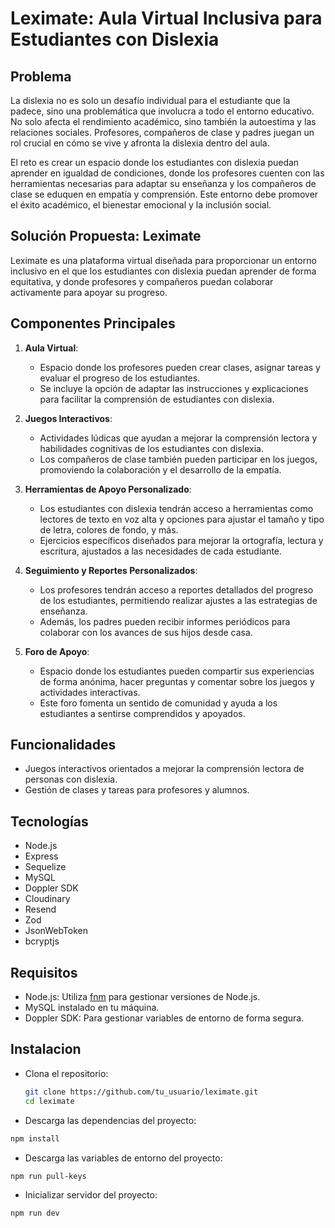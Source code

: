 # Leximate: Aula Virtual Inclusiva para Estudiantes con Dislexia

## Problema

La dislexia no es solo un desafío individual para el estudiante que la padece,
sino una problemática que involucra a todo el entorno educativo. No solo afecta
el rendimiento académico, sino también la autoestima y las relaciones sociales.
Profesores, compañeros de clase y padres juegan un rol crucial en cómo se vive y
afronta la dislexia dentro del aula.

El reto es crear un espacio donde los estudiantes con dislexia puedan aprender
en igualdad de condiciones, donde los profesores cuenten con las herramientas
necesarias para adaptar su enseñanza y los compañeros de clase se eduquen en
empatía y comprensión. Este entorno debe promover el éxito académico, el
bienestar emocional y la inclusión social.

## Solución Propuesta: Leximate

Leximate es una plataforma virtual diseñada para proporcionar un entorno
inclusivo en el que los estudiantes con dislexia puedan aprender de forma
equitativa, y donde profesores y compañeros puedan colaborar activamente para
apoyar su progreso.

## Componentes Principales

1. **Aula Virtual**:

   - Espacio donde los profesores pueden crear clases, asignar tareas y evaluar
     el progreso de los estudiantes.
   - Se incluye la opción de adaptar las instrucciones y explicaciones para
     facilitar la comprensión de estudiantes con dislexia.

2. **Juegos Interactivos**:

   - Actividades lúdicas que ayudan a mejorar la comprensión lectora y
     habilidades cognitivas de los estudiantes con dislexia.
   - Los compañeros de clase también pueden participar en los juegos,
     promoviendo la colaboración y el desarrollo de la empatía.

3. **Herramientas de Apoyo Personalizado**:

   - Los estudiantes con dislexia tendrán acceso a herramientas como lectores de
     texto en voz alta y opciones para ajustar el tamaño y tipo de letra,
     colores de fondo, y más.
   - Ejercicios específicos diseñados para mejorar la ortografía, lectura y
     escritura, ajustados a las necesidades de cada estudiante.

4. **Seguimiento y Reportes Personalizados**:

   - Los profesores tendrán acceso a reportes detallados del progreso de los
     estudiantes, permitiendo realizar ajustes a las estrategias de enseñanza.
   - Además, los padres pueden recibir informes periódicos para colaborar con
     los avances de sus hijos desde casa.

5. **Foro de Apoyo**:
   - Espacio donde los estudiantes pueden compartir sus experiencias de forma
     anónima, hacer preguntas y comentar sobre los juegos y actividades
     interactivas.
   - Este foro fomenta un sentido de comunidad y ayuda a los estudiantes a
     sentirse comprendidos y apoyados.

## Funcionalidades

- Juegos interactivos orientados a mejorar la comprensión lectora de personas
  con dislexia.
- Gestión de clases y tareas para profesores y alumnos.

## Tecnologías

- Node.js
- Express
- Sequelize
- MySQL
- Doppler SDK
- Cloudinary
- Resend
- Zod
- JsonWebToken
- bcryptjs

## Requisitos

- Node.js: Utiliza [fnm](https://github.com/Schniz/fnm) para gestionar versiones
  de Node.js.
- MySQL instalado en tu máquina.
- Doppler SDK: Para gestionar variables de entorno de forma segura.

## Instalacion

- Clona el repositorio:

  ```bash
  git clone https://github.com/tu_usuario/leximate.git
  cd leximate
  ```

- Descarga las dependencias del proyecto:

```bash
npm install
```

- Descarga las variables de entorno del proyecto:

```bash
npm run pull-keys
```

- Inicializar servidor del proyecto:

```bash
npm run dev
```
